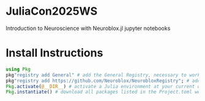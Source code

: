 # JuliaCon2025WS
Introduction to Neuroscience with Neuroblox.jl jupyter notebooks

# Install Instructions
```julia
using Pkg
pkg"registry add General" # add the General Registry, necessary to work with NeurobloxRegistry if this is the first time opening Julia
pkg"registry add https://github.com/Neuroblox/NeurobloxRegistry"; # add the Neuroblox Registry to the Julia registries to have access to Neuroblox.jl
Pkg.activate(@__DIR__) # activate a Julia environment at your current directory
Pkg.instantiate() # download all packages listed in the Project.toml we downloaded above
```
